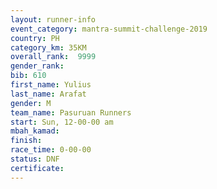 ```yaml
---
layout: runner-info 
event_category: mantra-summit-challenge-2019 
country: PH
category_km: 35KM 
overall_rank:  9999
gender_rank: 
bib: 610
first_name: Yulius
last_name: Arafat
gender: M
team_name: Pasuruan Runners
start: Sun, 12-00-00 am
mbah_kamad: 
finish: 
race_time: 0-00-00
status: DNF
certificate: 
---
```

